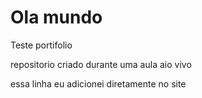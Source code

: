 # Ola mundo
 Teste portifolio

repositorio criado durante uma aula aio vivo

essa linha eu adicionei diretamente no site
